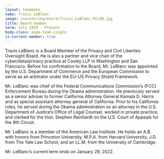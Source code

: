 ```yaml
---
layout: teammate
name: Travis LeBlanc
image: /assets/img/board/Travis_LeBlanc_PCLOB.jpg
title: Board member
term: July 2019 - Present
body-class: page-team-single
is-current-member: true
---
```

Travis LeBlanc is a Board Member of the Privacy and Civil Liberties Oversight Board. He is also a partner and vice chair of the cyber/data/privacy practice at Cooley LLP in Washington and San Francisco. Before his confirmation to the Board, Mr. LeBlanc was appointed by the U.S. Department of Commerce and the European Commission to serve as an arbitrator under the EU-US Privacy Shield Framework. 

Mr. LeBlanc was chief of the Federal Communications Commission’s (FCC) Enforcement Bureau during the Obama administration. He previously served as a senior adviser to former California Attorney General Kamala D. Harris and as special assistant attorney general of California. Prior to his California roles, he served during the Obama administration as an attorney in the U.S. Department of Justice’s Office of Legal Counsel, worked in private practice, and clerked for the Hon. Stephen Reinhardt on the U.S. Court of Appeals for the 9th Circuit.

Mr. LeBlanc is a member of the American Law Institute. He holds an A.B. with honors from Princeton University, M.P.A. from Harvard University, J.D. from The Yale Law School, and an LL.M. from the University of Cambridge.

Mr. LeBlanc’s current term ends on January 29, 2022.
